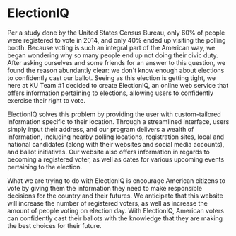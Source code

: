 # ElectionIQ

  Per a study done by the United States Census Bureau, only 60% of people were registered to vote in 2014, and only 40% ended up visiting the polling booth. Because voting is such an integral part of the American way, we began wondering why so many people end up not doing their civic duty. After asking ourselves and some friends for an answer to this question, we found the reason abundantly clear: we don't know enough about elections to confidently cast our ballot. Seeing as this election is getting tight, we here at KU Team #1 decided to create ElectionIQ, an online web service that offers information pertaining to elections, allowing users to confidently exercise their right to vote.

  ElectionIQ solves this problem by providing the user with custom-tailored information specific to their location. Through a streamlined interface, users simply input their address, and our program delivers a wealth of information, including nearby polling locations, registration sites, local and national candidates (along with their websites and social media accounts), and ballot initiatives. Our website also offers information in regards to becoming a registered voter, as well as dates for various upcoming events pertaining to the election.

  What we are trying to do with ElectionIQ is encourage American citizens to vote by giving them the information they need to make responsible decisions for the country and their futures. We anticipate that this website will increase the number of registered voters, as well as increase the amount of people voting on election day. With ElectionIQ, American voters can confidently cast their ballots with the knowledge that they are making the best choices for their future.
  
